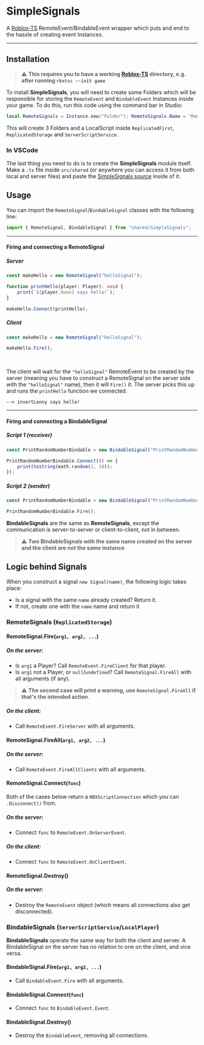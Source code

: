 # SimpleSignals
A [Roblox-TS](https://github.com/roblox-ts/roblox-ts) RemoteEvent/BindableEvent wrapper which puts and end to the hassle of creating event Instances.
<hr>

## Installation
> ⚠️ **This requires you to have a working [Roblox-TS](https://github.com/roblox-ts/roblox-ts) directory, e.g. after running `rbxtsc --init game`**

To install **SimpleSignals**, you will need to create some Folders which will be responsible for storing the `RemoteEvent` and `BindableEvent` Instances inside your game. To do this, run this code using the command bar in Studio:
```lua
local RemoteSignals = Instance.new("Folder"); RemoteSignals.Name = "RemoteSignals"; RemoteSignals.Parent = game:GetService("ReplicatedStorage"); local serverBindableSignals = Instance.new("Folder"); serverBindableSignals.Name = "BindableSignals"; serverBindableSignals.Parent = game:GetService("ServerScriptService"); local SimpleSignalsLocalInitializer = Instance.new("LocalScript"); SimpleSignalsLocalInitializer.Name = "SimpleSignalsLocalInitializer"; SimpleSignalsLocalInitializer.Source = 'local BindableSignals = Instance.new("Folder");\nBindableSignals.Name = "BindableSignals";\nBindableSignals.Parent = game:GetService("Players").LocalPlayer;'; SimpleSignalsLocalInitializer.Parent = game:GetService("ReplicatedFirst");
```
This will create 3 Folders and a LocalScript inside `ReplicatedFirst`, `ReplicatedStorage` and `ServerScriptService`.

### In VSCode
The last thing you need to do is to create the **SimpleSignals** module itself. Make a `.ts` file inside `src/shared` (or anywhere you can access it from both local and server files) and paste the [SimpleSignals source](https://github.com/insertLenny/SimpleSignals/blob/master/SimpleSignals.ts) inside of it.

## Usage
You can import the `RemoteSignal`/`BindableSignal` classes with the following line:
```ts
import { RemoteSignal, BindableSignal } from "shared/SimpleSignals";
```
<hr>

#### Firing and connecting a RemoteSignal
##### Server
```ts
const makeHello = new RemoteSignal("helloSignal");

function printHello(player: Player): void {
	print(`${player.Name} says hello!`);
}

makeHello.Connect(printHello);
```
##### Client
```ts
const makeHello = new RemoteSignal("helloSignal");

makeHello.Fire();
```
<br>

The client will wait for the `"helloSignal"` RemoteEvent to be created by the server (meaning you have to construct a RemoteSignal on the server side with the `"helloSignal"` name), then it will `Fire()` it. The server picks this up and runs the `printHello` function we connected.

```
--> insertLenny says hello!
```
<hr>

#### Firing and connecting a BindableSignal
##### Script 1 (receiver)
```ts
const PrintRandomNumberBindable = new BindableSignal("PrintRandomNumber");

PrintRandomNumberBindable.Connect(() => {
	print(tostring(math.random(1, 10));
});
```
##### Script 2 (sender)
```ts
const PrintRandomNumberBindable = new BindableSignal("PrintRandomNumber");

PrintRandomNumberBindable.Fire();
```
**BindableSignals** are the same as **RemoteSignals**, except the communication is server-to-server or client-to-client, not in between.

> ⚠️ **Two BindableSignals with the same name created on the server and the client are not the same instance**

## Logic behind Signals
When you construct a signal `new Signal(name)`, the following logic takes place:
* Is a signal with the same `name` already created? Return it.
* If not, create one with the `name` name and return it

### RemoteSignals (`ReplicatedStorage`)
#### RemoteSignal.Fire(`arg1, arg2, ...`)
##### On the server:
* Is `arg1` a Player? Call `RemoteEvent.FireClient` for that player.
* Is `arg1` not a Player, or `null`/`undefined`? Call `RemoteSignal.FireAll` with all arguments (if any).
> ⚠️ **The second case will print a warning, use `RemoteSignal.FireAll` if that's the intended action**.

##### On the client:
* Call `RemoteEvent.FireServer` with all arguments.

#### RemoteSignal.FireAll(`arg1, arg2, ...`)
##### On the server:
* Call `RemoteEvent.FireAllClients` with all arguments.

#### RemoteSignal.Connect(`func`)
Both of the cases below return a `RBXScriptConnection` which you can `.Disconnect()` from.
##### On the server:
* Connect `func` to `RemoteEvent.OnServerEvent`.

##### On the client:
* Connect `func` to `RemoteEvent.OnClientEvent`.

#### RemoteSignal.Destroy()
##### On the server:
* Destroy the `RemoteEvent` object (which means all connections also get disconnected).

### BindableSignals (`ServerScriptService`/`LocalPlayer`)
**BindableSignals** operate the same way for both the client and server. A BindableSignal on the server has no relation to one on the client, and vice versa.
#### BindableSignal.Fire(`arg1, arg2, ...`)
* Call `BindableEvent.Fire` with all arguments.

#### BindableSignal.Connect(`func`)
* Connect `func` to `BindableEvent.Event`.

#### BindableSignal.Destroy()

* Destroy the `BindableEvent`, removing all connections.
